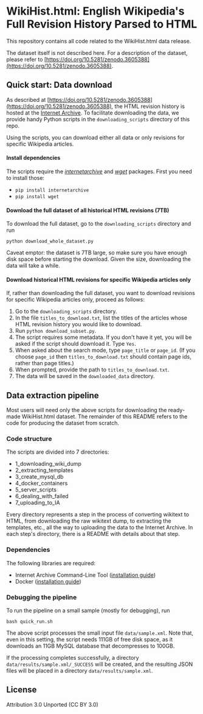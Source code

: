# WikiHist.html: English Wikipedia's Full Revision History Parsed to HTML

This repository contains all code related to the WikiHist.html data release.

The dataset itself is not described here. For a description of the dataset, please refer to [https://doi.org/10.5281/zenodo.3605388](https://doi.org/10.5281/zenodo.3605388).


## Quick start: Data download

As described at [https://doi.org/10.5281/zenodo.3605388](https://doi.org/10.5281/zenodo.3605388), the HTML revision history is hosted at the [Internet Archive](https://archive.org/details/enwiki_history_html).
To facilitate downloading the data, we provide handy Python scripts in the `downloading_scripts` directory of this repo.

Using the scripts, you can download either all data or only revisions for specific Wikipedia articles.


#### Install dependencies

The scripts require the [_internetarchive_](https://archive.org/services/docs/api/internetarchive/installation.html) and [_wget_](http://bitbucket.org/techtonik/python-wget/) packages. First you need to install those:

* `pip install internetarchive`
* `pip install wget`


#### Download the full dataset of all historical HTML revisions (7TB)

To download the full dataset, go to the `downloading_scripts` directory and run
```
python download_whole_dataset.py
```
Caveat emptor: the dataset is 7TB large, so make sure you have enough disk space before starting the download. Given the size, downloading the data will take a while.


#### Download historical HTML revisions for specific Wikipedia articles only

If, rather than downloading the full dataset, you want to download revisions for specific Wikipedia articles only, proceed as follows:

1. Go to the `downloading_scripts` directory.
2. In the file `titles_to_download.txt`, list the titles of the articles whose HTML revision history you would like to download.
3. Run `python download_subset.py`.
4. The script requires some metadata. If you don't have it yet, you will be asked if the script should download it. Type `Yes`.
5. When asked about the search mode, type `page_title` or `page_id`. (If you choose `page_id` then `titles_to_download.txt` should contain page ids, rather than page titles.)
6. When prompted, provide the path to `titles_to_download.txt`.
7. The data will be saved in the `downloaded_data` directory.



## Data extraction pipeline

Most users will need only the above scripts for downloading the ready-made WikiHist.html dataset.
The remainder of this README refers to the code for producing the dataset from scratch.

### Code structure

The scripts are divided into 7 directories:

* 1_downloading_wiki_dump
* 2_extracting_templates
* 3_create_mysql_db
* 4_docker_containers
* 5_server_scripts
* 6_dealing_with_failed
* 7_uploading_to_IA

Every directory represents a step in the process of converting wikitext to HTML, from downloading the raw wikitext dump, to extracting the templates, etc., all the way to uploading the data to the Internet Archive.
In each step's directory, there is a README with details about that step.


### Dependencies

The following libraries are required:
* Internet Archive Command-Line Tool ([installation guide](https://archive.org/services/docs/api/internetarchive/installation.html))
* Docker ([installation guide](https://docs.docker.com/v17.12/install/))


### Debugging the pipeline

To run the pipeline on a small sample (mostly for debugging), run
```
bash quick_run.sh
```

The above script processes the small input file `data/sample.xml`. Note that, even in this setting, the script needs 111GB of free disk space, as it downloads an 11GB MySQL database that decompresses to 100GB.


If the processing completes successfully, a directory `data/results/sample.xml/_SUCCESS` will be created, and the resulting JSON files will be placed in a directory `data/results/sample.xml`.


## License
Attribution 3.0 Unported (CC BY 3.0)

